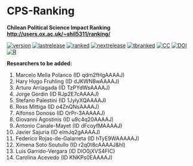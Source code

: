 # CPS-Ranking
**Chilean Political Science Impact Ranking** \
**http://users.ox.ac.uk/~shil5311/ranking/**

[![version](https://img.shields.io/badge/version-v2.3.2-blue.svg)](https://github.com/bgonzalezbustamante/CPS-Ranking/blob/next-update/changelog.txt) [![lastrelease](https://img.shields.io/badge/latest%20release-December%202019-orange.svg)](http://users.ox.ac.uk/~shil5311/ranking/series/2019-12-02-impact-ranking/) [![ranked](https://img.shields.io/badge/cases%20ranked-125-brightgreen.svg)](http://users.ox.ac.uk/~shil5311/ranking/series/2019-12-02-impact-ranking/) [![nextrelease](https://img.shields.io/badge/next%20release-March%202020-red.svg)](https://github.com/bgonzalezbustamante/CPS-Ranking/blob/next-update/changelog.txt) [![tbranked](https://img.shields.io/badge/to%20be%20ranked-14-yellow.svg)](https://github.com/bgonzalezbustamante/CPS-Ranking/blob/next-update/to-be-ranked.md) [![CC](https://img.shields.io/badge/license-CC--BY--4.0-black)](https://creativecommons.org/licenses/by/4.0/) [![DOI](https://img.shields.io/badge/DOI-10.17605%2FOSF.IO%2FC8PRA-blue)](https://doi.org/10.17605/OSF.IO/C8PRA) [![R](https://img.shields.io/badge/Made%20with-R%20v3.6.1-1f425f.svg)](https://cran.r-project.org/)

**Researchers to be added:**

1. Marcelo Mella Polanco (ID qdm2fHgAAAAJ)
2. Hary Hugo Fruhling (ID dJKWN8wAAAAJ)
3. Arturo Arriagada (ID TzPYdWsAAAAJ)
4. Jorge Gordin (ID RJp2E7cAAAAJ)
5. Stefano Palestini (ID 1JylyXQAAAAJ)
6. Ross Mittiga (ID o4ZnQNsAAAAJ)
7. Alfonso Donoso (ID OrPr-3AAAAAJ)
8. Giovanni Agostinis (ID u9c4q20AAAAJ)
9. Antonio Canale-Mayet (ID dFcoyfMAAAAJ)
10. Javier Sajuria (ID elmJq2gAAAAJ)
11. Federico Rojas-de-Galarreta (ID hTyE9WAAAAAJ)
12. Ximena Soto Soutullo (ID r2q0t8cAAAAJ&hl)
13. Luis Garrido-Vergara (ID DlO0jXVS4FIC)
14. Carolina Acevedo (ID KNKPs0EAAAAJ)
